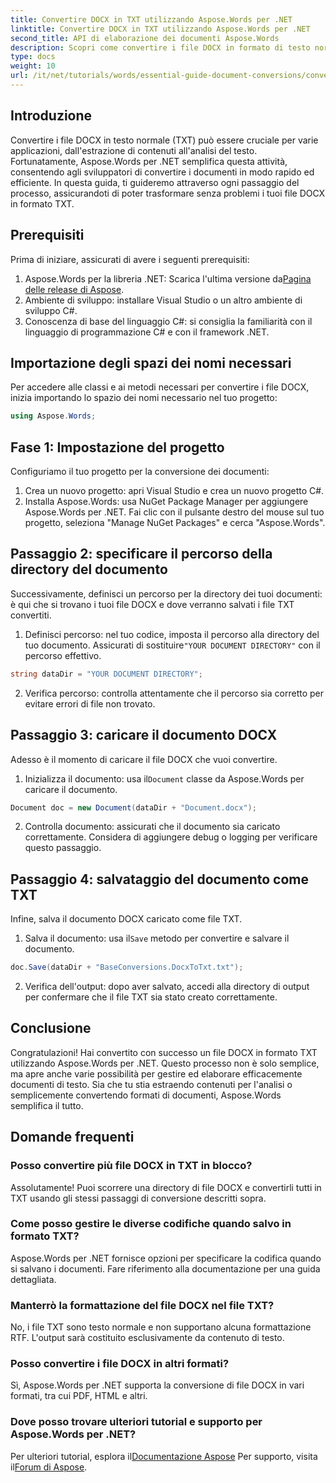 ```yaml
---
title: Convertire DOCX in TXT utilizzando Aspose.Words per .NET
linktitle: Convertire DOCX in TXT utilizzando Aspose.Words per .NET
second_title: API di elaborazione dei documenti Aspose.Words
description: Scopri come convertire i file DOCX in formato di testo normale (TXT) utilizzando Aspose.Words per .NET in questa guida completa.
type: docs
weight: 10
url: /it/net/tutorials/words/essential-guide-document-conversions/convert-docx-to-txt/
---
```

## Introduzione

Convertire i file DOCX in testo normale (TXT) può essere cruciale per varie applicazioni, dall'estrazione di contenuti all'analisi del testo. Fortunatamente, Aspose.Words per .NET semplifica questa attività, consentendo agli sviluppatori di convertire i documenti in modo rapido ed efficiente. In questa guida, ti guideremo attraverso ogni passaggio del processo, assicurandoti di poter trasformare senza problemi i tuoi file DOCX in formato TXT.

## Prerequisiti

Prima di iniziare, assicurati di avere i seguenti prerequisiti:

1.  Aspose.Words per la libreria .NET: Scarica l'ultima versione da[Pagina delle release di Aspose](https://releases.aspose.com/words/net/).
2. Ambiente di sviluppo: installare Visual Studio o un altro ambiente di sviluppo C#.
3. Conoscenza di base del linguaggio C#: si consiglia la familiarità con il linguaggio di programmazione C# e con il framework .NET.

## Importazione degli spazi dei nomi necessari

Per accedere alle classi e ai metodi necessari per convertire i file DOCX, inizia importando lo spazio dei nomi necessario nel tuo progetto:

```csharp
using Aspose.Words;
```

## Fase 1: Impostazione del progetto

Configuriamo il tuo progetto per la conversione dei documenti:

1. Crea un nuovo progetto: apri Visual Studio e crea un nuovo progetto C#.
2. Installa Aspose.Words: usa NuGet Package Manager per aggiungere Aspose.Words per .NET. Fai clic con il pulsante destro del mouse sul tuo progetto, seleziona "Manage NuGet Packages" e cerca "Aspose.Words".

## Passaggio 2: specificare il percorso della directory del documento

Successivamente, definisci un percorso per la directory dei tuoi documenti: è qui che si trovano i tuoi file DOCX e dove verranno salvati i file TXT convertiti.

1.  Definisci percorso: nel tuo codice, imposta il percorso alla directory del tuo documento. Assicurati di sostituire`"YOUR DOCUMENT DIRECTORY"` con il percorso effettivo.

```csharp
string dataDir = "YOUR DOCUMENT DIRECTORY";
```

2. Verifica percorso: controlla attentamente che il percorso sia corretto per evitare errori di file non trovato.

## Passaggio 3: caricare il documento DOCX

Adesso è il momento di caricare il file DOCX che vuoi convertire.

1.  Inizializza il documento: usa il`Document` classe da Aspose.Words per caricare il documento.

```csharp
Document doc = new Document(dataDir + "Document.docx");
```

2. Controlla documento: assicurati che il documento sia caricato correttamente. Considera di aggiungere debug o logging per verificare questo passaggio.

## Passaggio 4: salvataggio del documento come TXT

Infine, salva il documento DOCX caricato come file TXT.

1.  Salva il documento: usa il`Save` metodo per convertire e salvare il documento.

```csharp
doc.Save(dataDir + "BaseConversions.DocxToTxt.txt");
```

2. Verifica dell'output: dopo aver salvato, accedi alla directory di output per confermare che il file TXT sia stato creato correttamente.

## Conclusione

Congratulazioni! Hai convertito con successo un file DOCX in formato TXT utilizzando Aspose.Words per .NET. Questo processo non è solo semplice, ma apre anche varie possibilità per gestire ed elaborare efficacemente documenti di testo. Sia che tu stia estraendo contenuti per l'analisi o semplicemente convertendo formati di documenti, Aspose.Words semplifica il tutto.

## Domande frequenti

### Posso convertire più file DOCX in TXT in blocco?

Assolutamente! Puoi scorrere una directory di file DOCX e convertirli tutti in TXT usando gli stessi passaggi di conversione descritti sopra.

### Come posso gestire le diverse codifiche quando salvo in formato TXT?

Aspose.Words per .NET fornisce opzioni per specificare la codifica quando si salvano i documenti. Fare riferimento alla documentazione per una guida dettagliata.

### Manterrò la formattazione del file DOCX nel file TXT?

No, i file TXT sono testo normale e non supportano alcuna formattazione RTF. L'output sarà costituito esclusivamente da contenuto di testo.

### Posso convertire i file DOCX in altri formati?

Sì, Aspose.Words per .NET supporta la conversione di file DOCX in vari formati, tra cui PDF, HTML e altri.

### Dove posso trovare ulteriori tutorial e supporto per Aspose.Words per .NET?

 Per ulteriori tutorial, esplora il[Documentazione Aspose](https://reference.aspose.com/words/net/) Per supporto, visita il[Forum di Aspose](https://forum.aspose.com/c/words/8).
